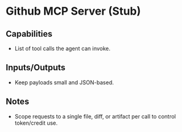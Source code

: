 # Github MCP Server (Stub)
## Capabilities
- List of tool calls the agent can invoke.
## Inputs/Outputs
- Keep payloads small and JSON-based.
## Notes
- Scope requests to a single file, diff, or artifact per call to control token/credit use.
